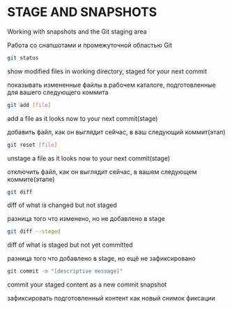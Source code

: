 # STAGE AND SNAPSHOTS

Working with snapshots and the Git staging area  

Работа со снапшотами и промежуточной областью Git  

```bash
git status
```
show modified files in working directory, staged for your next commit  

показывать измененные файлы в рабочем каталоге, подготовленные для вашего следующего коммита

```bash
git add [file]
```
add a file as it looks now to your next commit(stage)  

добавить файл, как он выглядит сейчас, в ваш следующий коммит(этап)

```bash
git reset [file]
```
unstage a file as it looks now to your next commit(stage)  

отключить файл, как он выглядит сейчас, в вашем следующем коммите(этапе)  
```bash
git diff
```
diff of what is changed but not staged  

разница того что изменено, но не добавлено в stage  
```bash
git diff --staged
```
diff of what is staged but not yet committed  

разница того что добавлено в stage, но ещё не зафиксировано  
```bash
git commit -m "[descriptive message]"
```
commit your staged content as a new commit snapshot  

зафиксировать подготовленный контент как новый снимок фиксации  
